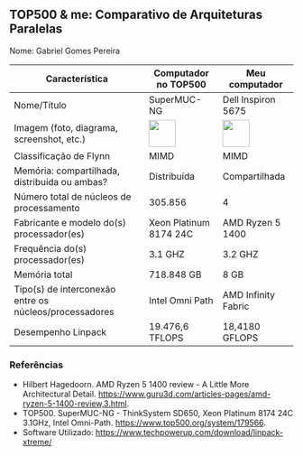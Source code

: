 TOP500 & me: Comparativo de Arquiteturas Paralelas
--------------------------------------------------

Nome: Gabriel Gomes Pereira

| Característica                                            | Computador no TOP500  | Meu computador  |
| --------------------------------------------------------- | --------------------- | --------------- |
| Nome/Título                                               | SuperMUC-NG           | Dell Inspiron 5675|
| Imagem (foto, diagrama, screenshot, etc.)                 | <img src="https://www.top500.org/static/media/uploads/.thumbnails/supermuc-ng.png/supermuc-ng-796x491.png" width="48"> |  <img src="https://i.dell.com/das/dih.ashx/500x500/das/xa_____/global-site-design%20WEB/f14d5ed9-dfa9-e408-c627-130745628923/1/OriginalPng?id=Dell/Product_Images/Dell_Client_Products/Desktops/Inspiron_Desktops/inspiron_5675/global_spi/desktop-inspiron-5675-titanium-silver-right-relativesize-500-ng.psd" width="48">|
| Classificação de Flynn                                    | MIMD                  | MIMD            |
| Memória: compartilhada, distribuída ou ambas?             | Distribuída           | Compartilhada   |
| Número total de núcleos de processamento                  | 305.856               | 4               |
| Fabricante e modelo do(s) processador(es)                 | Xeon Platinum 8174 24C| AMD Ryzen 5 1400|
| Frequência do(s) processador(es)                          | 3.1 GHZ               | 3.2 GHZ         |
| Memória total                                             | 718.848 GB            | 8 GB            |
| Tipo(s) de interconexão entre os núcleos/processadores    | Intel Omni Path       | AMD Infinity Fabric|
| Desempenho Linpack                                        | 19.476,6 TFLOPS       | 18,4180 GFLOPS  |

### Referências
- Hilbert Hagedoorn. AMD Ryzen 5 1400 review - A Little More Architectural Detail. https://www.guru3d.com/articles-pages/amd-ryzen-5-1400-review,3.html.
- TOP500. SuperMUC-NG - ThinkSystem SD650, Xeon Platinum 8174 24C 3.1GHz, Intel Omni-Path. https://www.top500.org/system/179566.
- Software Utilizado: https://www.techpowerup.com/download/linpack-xtreme/
